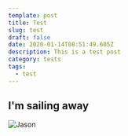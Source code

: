 ```yaml
---
template: post
title: Test
slug: test
draft: false
date: 2020-01-14T08:51:49.605Z
description: This is a test post
category: tests
tags:
  - test
---
```

## I'm sailing away

![Jason](/media/youngjason1980.jpg "Jason")
